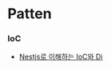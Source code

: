 # Patten

### IoC
- [Nestjs로 이해하는 IoC와 Di](./IoC/Nestjs%EB%A1%9C%20%EC%9D%B4%ED%95%B4%ED%95%98%EB%8A%94%20IoC%EC%99%80%20DI.md)